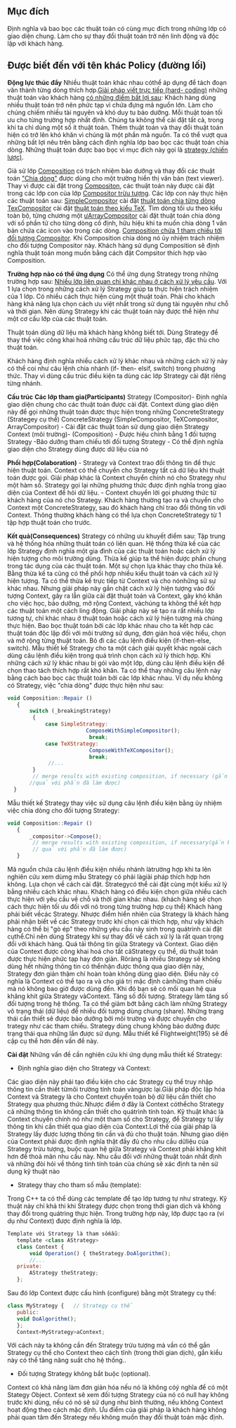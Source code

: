 
## Mục đích
Định nghĩa và bao bọc các thuật toán có cùng mục đích trong những lớp có giao diện chung. Làm cho sự thay đổi thuật toán trở nên linh động và độc lập với khách hàng.

## Được biết đến với tên khác Policy (đường lối)
<b>Động lực thúc đẩy</b> Nhiều thuật toán khác nhau cóthể áp dụng để tách đoạn văn thành từng dòng thích hợp.[Giải pháp viết trực tiếp (hard- coding)]() những thuật toán vào khách hàng [có những điểm bất lợi sau](): Khách hàng dùng nhiều thuật toán trở nên phức tạp vì chứa đựng mã nguồn lớn. Làm cho chúng chiếm nhiều tài nguyên và khó duy tu bảo dưỡng. Mỗi thuật toán tối ưu cho từng trường hợp nhất định. Chúng ta không thể cài đặt tất cả, trong khi ta chỉ dùng một số ít thuật toán. Thêm thuật toán và thay đổi thuật toán hiện có trở lên khó khăn vì chúng là một phần mã nguồn. Ta có thể vượt qua những bất lợi nêu trên bằng cách định nghĩa lớp bao bọc các thuật toán chia dòng. Những thuật toán được bao bọc vì mục đích này gọi là [strategy (chiến lược)]().

Giả sử lớp [Composition]() có trách nhiệm bảo dưỡng và thay đổi các thuật toán ["Chia dòng"]() được dùng cho một trường hiển thị văn bản (text viewer). Thay vì được cài đặt trong [Compositon](), các thuật toán này được cài đặt trong các lớp con của lớp [Compositor trừu tượng](). Các lớp con này thực hiện các thuật toán sau: [SimpleCompositor]() cài đặt [thuật toán chia từng dòng TexCompositor]() cài đặt [thuật toán theo kiểu TeX](). Tìm dòng tối ưu theo kiểu toàn bộ, từng chương một [ưArrayCompositor]() cài đặt thuật toán chia dòng với số phần tử cho từng dòng cố định, hữu hiệu khi ta muốn chia dòng 1 văn bản chứa các icon vào trong các dòng. [Composition chứa 1 tham chiếu tới đối tượng Compositor](). Khi Composition chia dòng nó ủy nhiệm trách nhiệm cho đối tượng Compositor này. Khách hàng sử dụng Composition sẽ định nghĩa thuật toán mong muốn bằng cách đặt Compsitor thích hợp vào Composition.


<b>Trường hợp nào có thể ứng dụng</b> Có thể ứng dụng Strategy trong những trường hợp sau: [Nhiều lớp liên quan chỉ khác nhau ở cách xử lý yêu cầu](). Với 1 lựa chọn trong những cách xử lý Strategy giúp ta thực hiện trách nhiệm của 1 lớp. Có nhiều cách thực hiện cùng một thuật toán. Phải cho khách hàng khả năng lựa chọn cách ưu việt nhất trong sử dụng tài nguyên như chỗ và thời gian. Nên dùng Strategy khi các thuật toán này được thể hiện như một cơ cấu lớp của các thuật toán.

Thuật toán dùng dữ liệu mà khách hàng không biết tới. Dùng Strategy để thay thế việc công khai hoá những cấu trúc dữ liệu phức tạp, đặc thù cho thuật toán.

Khách hàng định nghĩa nhiều cách xử lý khác nhau và những cách xử lý này có thể coi như câu lệnh chia nhánh (if- then- elsif, switch) trong phương thức. Thay vì dùng cấu trúc điều kiện ta dùng các lớp Strategy cài đặt riêng từng nhánh.

<b>Cấu trúc</b>
<b>Các lớp tham gia(Participants)</b> Strategy (Compositor)- Định nghĩa giao diện chung cho các thuật toán được cài đặt. Context dùng giao diện này để gọi những thuật toán được thực hiện trong những ConcreteStrategy (Strategey cụ thể) ConcreteStrategy (SimpleCompositor, TeXCompositor, ArrayCompositor) - Cài đặt các thuật toán sử dụng giao diện Strategy Context (môi trường)- (Composition) - Được hiệu chỉnh bằng 1 đối tượng Strategy -Bảo dưỡng tham chiếu tới đối tượng Strategy - Có thể định nghĩa giao diện cho Strategy dùng được dữ liệu của nó

<b>Phối hợp(Colaboration)</b> - Strategy và Context trao đổi thông tin để thực hiện thuật toán. Context có thể chuyển cho Strategy tất cả dữ liệu khi thuật toán được gọi. Giải pháp khác là Context chuyển chính nó cho Strategy như một hàm số. Strategy gọi lại những phương thức được định nghĩa trong giao diện của Context để hỏi dữ liệu. - Context chuyển lời gọi phương thức từ khách hàng của nó cho Strategy. Khách hàng thường tạo ra và chuyển cho Context một ConcreteStrategy, sau đó khách hàng chỉ trao đổi thông tin với Context. Thông thường khách hàng có thể lựa chọn ConcreteStrategy từ 1 tập hợp thuật toán cho trước.

<b>Kết quả(Consequences)</b> Strategy có những ưu khuyết điểm sau: Tập trung và hệ thống hóa những thuât toán có liên quan. Hệ thống thừa kế của các lớp Strategy định nghĩa một gia đình của các thuật toán hoặc cách xử lý hiện tượng cho môi trường dùng. Thừa kế giúp ta thể hiện được phần chung trong tác dụng của các thuật toán. Một sự chọn lựa khác thay cho thừa kế. Bằng thừa kế ta cũng có thể phối hợp nhiều kiểu thuật toán và cách xử lý hiện tượng. Ta có thể thừa kế trực tiếp từ Context và cho nónhững sử sự khác nhau. Nhưng giải pháp này gắn chặt cách xử lý hiện tượng vào đối tượng Context, gây ra lẫn giữa cài đặt thuật toán và Context, gây khó khăn cho việc học, bảo dưỡng, mở rộng Context, vàchúng ta không thể kết hợp các thuật toán một cách ling động. Giải pháp này sẽ tạo ra rất nhiều lớp tương tự, chỉ khác nhau ở thuật toán hoặc cách xử lý hiện tượng mà chúng thực hiện. Bao bọc thuật toán bởi các lớp khác nhau cho ta kết hợp các thuật toán độc lập đối với môi trường sử dụng, đơn giản hoá việc hiểu, chọn và mở rộng từng thuật toán. Bỏ đi các câu lệnh điều kiện (if-then-else, switch). Mẫu thiết kế Strategy cho ta một cách giải quyết khác ngoài cách dùng câu lệnh điều kiện trong quá trình chọn cách xử lý thích hợp. Khi những cách xử lý khác nhau bị gói vào một lớp, dùng câu lệnh điều kiện để chọn thao tách thích hợp rất khó khăn. Ta có thể thay những câu lệnh này bằng cách bao bọc các thuật toán bởi các lớp khác nhau. Ví dụ nếu không có Strategy, việc "chia dòng" được thực hiện như sau:

``` Javascript
void Composition::Repair ()
   {
       switch (_breakingStrategy)
        {
            case SimpleStrategy:
                         ComposeWithSimpleCompositor();
                          break;
            case TeXStrategy:
                          ComposeWithTeXCompositor();
                          break;
             //...
        }
        // merge results with existing composition, if necessary (gắn kết
       //quả với phần đã làm được)
  }
```
Mẫu thiết kế Strategy thay việc sử dụng câu lệnh điều kiện bằng ủy nhiệm việc chia dòng cho đối tượng Strategy:
``` Javascript
void Composition::Repair ()
   {
       _compositor->Compose();
        // merge results with existing composition, if necessary(gắn kết
        // quả với phần đã làm được)
   }
```
Mã nguồn chứa câu lệnh điều kiện nhiều nhánh làtrường hợp khi ta lên nghiên cứu xem dùmg mẫu Strategy có phải làgiải pháp thích hợp hơn không. Lựa chọn về cách cài đặt. Strategycó thể cài đặt cùng một kiểu xử lý bằng nhiều cách khác nhau. Khách hàng có điều kiện chọn giữa nhiều cách thực hiện với yêu cầu về chỗ và thời gian khác nhau. (khách hàng sẽ chọn cách thực hiện tối ưu đối với nó trong từng trường hợp cụ thể) Khách hàng phải biết vềcác Strategy. Nhược điểm hiển nhiên của Strategy là khách hàng phải nhận biết về các Strategy trước khi chọn cái thích hợp, như vậy khách hàng có thể bị "gò ép" theo những yêu cầu nảy sinh trong quátrình cài đặt cụthể.Chỉ nên dùng Strategy khi sự thay đổi về cách xử lý là rất quan trọng đối với khách hàng. Quá tải thông tin giữa Strategy và Context. Giao diện của Context được công khai hoá cho tất cảStrategy cụ thể, dù thuật toán được thực hiện phức tạp hay đơn giản. Rõràng là nhiều Strategy sẽ không dùng hết những thông tin có thểnhận được thông qua giao diện này, Strategy đơn giản thậm chí hoàn toàn không dùng giao diện. Điều này có nghĩa là Context có thể tạo ra và cho giá trị mặc định cảnhững tham chiếu mà nó không bao giờ được dùng đến. Khi đó bạn sẽ có mối quan hệ qua khăng khít giữa Strategy vàContext. Tăng số đối tượng. Strategy làm tăng số đối tượng trong hệ thống. Ta có thể giảm bớt bằng cách làm những Strategy vô trạng thái (dữ liệu) để nhiều đối tượng dùng chung (share). Những trạng thái cần thiết sẽ được bảo dưỡng bởi môi trường và được chuyển cho trategy như các tham chiếu. Strategy dùng chung không bảo dưỡng được trạng thái qua những lần được sử dụng. Mẫu thiết kế Flightweight(195) sẽ đề cập cụ thể hơn đến vấn đề này.

<b>Cài đặt</b> Những vấn đề cần nghiên cứu khi ứng dụng mẫu thiết kế Strategy:
<ul>
    <li>Định nghĩa giao diện cho Strategy và Context:</li>
</ul>
Các giao diện này phải tạo điều kiện cho các Strategy cụ thể truy nhập thông tin cần thiết từmôi trường tính toán vàngược lại.Giải pháp độc lập hóa Context và Strategy là cho Context chuyển toàn bộ dữ liệu cần thiết cho Strategy qua phương thức.Nhược điểm ở đây là Context cóthểcho Strategy cả những thông tin không cần thiết cho quátrình tính toán. Kỹ thuật khác là Context chuyển chính nó như một tham số cho Strategy, để Strategy tự lấy thông tin khi cần thiết qua giao diện của Context.Lợi thế của giải pháp là Strategy lấy được lượng thông tin cần và đủ cho thuật toán. Nhưng giao diện của Context phải được định nghĩa thật đầy đủ cho nhu cầu dữliệu của Strategy trừu tượng, buộc quan hệ giữa Strategy và Context phải khăng khít hơn để thoả mãn nhu cầu này. Nhu cầu đối với những thuật toán nhất định và những đòi hỏi về thông tinh tính toán của chúng sẽ xác định ta nên sử dụng kỹ thuật nào

<ul>
    <li>Strategy thay cho tham số mẫu (template):</li>
</ul>
Trong C++ ta có thể dùng các template để tạo lớp tương tự như strategy. Kỹ thuật này chỉ khả thi khi Strategy được chọn trong thới gian dịch và không thay đổi trong quátrìng thực hiện. Trong trường hợp này, lớp được tạo ra (ví dụ như Context) được định nghĩa là lớp.

``` Javascript
Template với Strategy là tham sốmẫu:
   template <class AStrategy>
   class Context {
       void Operation() { theStrategy.DoAlgorithm();
       //...
   private:
       AStrategy theStrategy;
   };  
```
Sau đó lớp Context được cấu hình (configure) bằng một Strategy cụ thể:

``` Javascript
class MyStrategy {   // Strategy cụ thể
   public:
   void DoAlgorithm();  
   };
   Context<MyStrategy>aContext;
```
Với cách này ta không cần đến Strategy trừu tượng mà vần có thể gắn Strategy cụ thể cho Context theo cách tĩnh (trong thời gian dịch), gắn kiểu này có thể tăng năng suất cho hệ thống..

<ul>
    <li>Đối tượng Strategy không bắt buộc (optional).</li>
</ul>
Context có khả năng làm đơn giản hóa nếu nó là không cóý nghĩa để có một Stategy Object. Context sẽ xem đối tượng Strategy của nó có null hay không trước khi dùng, nếu có nó sẽ sử dụng như bình thường, nếu không Context hoạt động theo cách mặc định. Ưu điểm của giải pháp là khách hàng không phải quan tâm đến Strategy nếu không muốn thay đổi thuật toán mặc định.